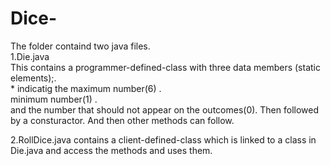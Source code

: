 # Dice-
The folder containd two java files.<br />
1.Die.java<br />
This contains a programmer-defined-class with three data members (static elements);.<br /> * indicatig the maximum number(6) .<br /> minimum number(1) .<br />and the number that should not appear on the outcomes(0).
Then followed by a consturactor. And then other methods can follow.

2.RollDice.java contains a client-defined-class which is linked to a class in Die.java and access the methods and uses them.
